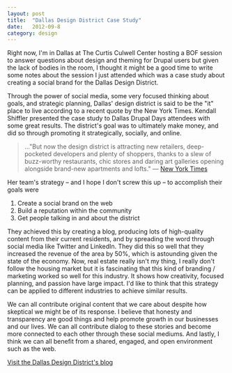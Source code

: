 ```yaml
---
layout: post
title:  "Dallas Design District Case Study"
date:   2012-09-8
category: design
---
```


Right now, I'm in Dallas at The Curtis Culwell Center hosting a BOF session to answer questions about design and theming for Drupal users but given the lack of bodies in the room, I thought it might be a good time to write some notes about the session I just attended which was a case study about creating a social brand for the Dallas Design District.

Through the power of social media, some very focused thinking about goals, and strategic planning, Dallas' design district is said to be the "it" place to live according to a recent quote by the New York Times. Kendall Shiffler presented the case study to Dallas Drupal Days attendees with some great results. The district's goal was to ultimately make money, and did so through promoting it strategically, socially, and online.

>..."But now the design district is attracting new retailers, deep-pocketed developers and plenty of shoppers, thanks to a slew of buzz-worthy restaurants, chic stores and daring art galleries opening alongside brand-new apartments and lofts." — [New York Times](http://www.nytimes.com/2012/04/22/us/dallas-design-district-is-a-destination-for-art-and-food-too.html?_r=0)

Her team's strategy – and I hope I don't screw this up – to accomplish their goals were

1. Create a social brand on the web
2. Build a reputation within the community
3. Get people talking in and about the district

They achieved this by creating a blog, producing lots of high-quality content from their current residents, and by spreading the word through social media like Twitter and LinkedIn. They did this so well that they increased the revenue of the area by 50%, which is astounding given the state of the economy.
Now, real estate really isn't my thing, I really don't follow the housing market but it is fascinating that this kind of branding / marketing worked so well for this industry. It shows how creativity, focused planning, and passion have large impact. I'd like to think that this strategy can be applied to different industries to achieve similar results.

We can all contribute original content that we care about despite how skeptical we might be of its response. I believe that honesty and transparency are good things and help promote growth in our businesses and our lives. We can all contribute dialog to these stories and become more connected to each other through these social mediums. And lastly, I think we can all benefit from a shared, engaged, and open environment such as the web.

[Visit the Dallas Design District's blog](http://dallasdesigndistrict.com/)